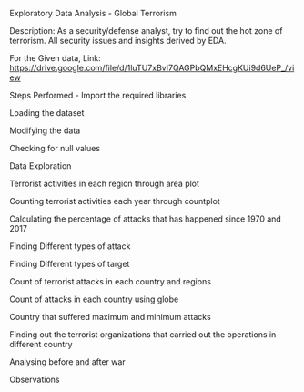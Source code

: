Exploratory Data Analysis - Global Terrorism

Description: As a security/defense analyst, try to find out the hot zone of terrorism. All security issues and insights derived by EDA.

For the Given data, Link: https://drive.google.com/file/d/1luTU7xBvI7QAGPbQMxEHcgKUi9d6UeP_/view

Steps Performed -
Import the required libraries

Loading the dataset

Modifying the data

Checking for null values

Data Exploration

Terrorist activities in each region through area plot

Counting terrorist activities each year through countplot

Calculating the percentage of attacks that has happened since 1970 and 2017

Finding Different types of attack

Finding Different types of target

Count of terrorist attacks in each country and regions

Count of attacks in each country using globe

Country that suffered maximum and minimum attacks

Finding out the terrorist organizations that carried out the operations in different country

Analysing before and after war

Observations
